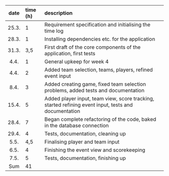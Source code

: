 | date | time (h) | description |
| :----:|:-----| :-----|
| 25.3. | 1 | Requirement specification and initialising the time log |
| 28.3. | 1 | Installing dependencies etc. for the application |
| 31.3. | 3,5 | First draft of the core components of the application, first tests |
| 4.4. | 1 | General upkeep for week 4 |
| 4.4. | 2 | Added team selection, teams, players, refined event input |
| 8.4. | 3 | Added creating game, fixed team selection problems, added tests and documentation |
| 15.4. | 5 | Added player input, team view, score tracking, started refining event input, tests and documentation |
| 28.4. | 7 | Began complete refactoring of the code, baked in the database connection |
| 29.4. | 4 | Tests, documentation, cleaning up |
| 5.5. | 4,5 | Finalising player and team input |
| 6.5. | 4 | Finishing the event view and scorekeeping |
| 7.5. | 5 | Tests, documentation, finishing up |
| Sum | 41 |
